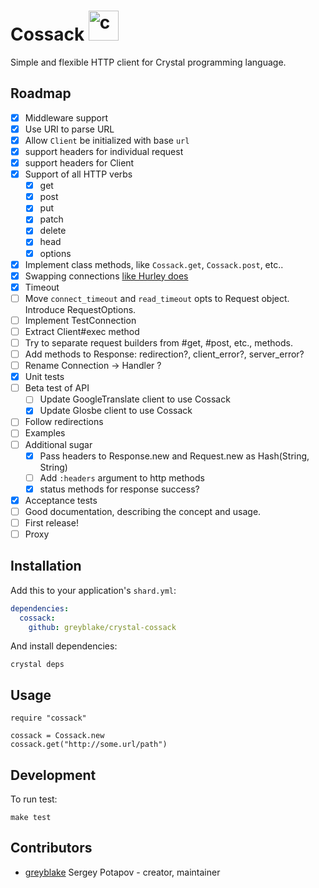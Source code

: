 # Cossack <img src="https://cloud.githubusercontent.com/assets/113512/15764341/65d90c06-292a-11e6-8f91-44ed93e024f8.png" alt="crystal Cossack logo" width="48">

Simple and flexible HTTP client for Crystal programming language.

## Roadmap
* [x] Middleware support
* [x] Use URI to parse URL
* [x] Allow `Client` be initialized with base `url`
* [x] support headers for individual request
* [x] support headers for Client
* [x] Support of all HTTP verbs
  * [x] get
  * [x] post
  * [x] put
  * [x] patch
  * [x] delete
  * [x] head
  * [x] options
* [x] Implement class methods, like `Cossack.get`, `Cossack.post`, etc..
* [x] Swapping connections [like Hurley does](https://github.com/lostisland/hurley#connections)
* [x] Timeout
* [ ] Move `connect_timeout` and `read_timeout` opts to Request object. Introduce RequestOptions.
* [ ] Implement TestConnection
* [ ] Extract Client#exec method
* [ ] Try to separate request builders from #get, #post, etc., methods.
* [ ] Add methods to Response: redirection?, client_error?, server_error?
* [ ] Rename Connection -> Handler ?
* [x] Unit tests
* [ ] Beta test of API
  * [ ] Update GoogleTranslate client to use Cossack
  * [x] Update Glosbe client to use Cossack
* [ ] Follow redirections
* [ ] Examples
* [ ] Additional sugar
  * [x] Pass headers to Response.new and Request.new as Hash(String, String)
  * [ ] Add `:headers` argument to http methods
  * [x] status methods for response success?
* [x] Acceptance tests
* [ ] Good documentation, describing the concept and usage.
* [ ] First release!
* [ ] Proxy

## Installation

Add this to your application's `shard.yml`:

```yaml
dependencies:
  cossack:
    github: greyblake/crystal-cossack
```

And install dependencies:

```
crystal deps
```

## Usage


```crystal
require "cossack"

cossack = Cossack.new
cossack.get("http://some.url/path")
```

## Development

To run test:

```
make test
```

## Contributors

- [greyblake](https://github.com/greyblake) Sergey Potapov - creator, maintainer
